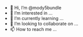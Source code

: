 - 👋 Hi, I’m @mody5bundle
- 👀 I’m interested in ...
- 🌱 I’m currently learning ...
- 💞️ I’m looking to collaborate on ...
- 📫 How to reach me ...

<!---
mody5bundle/mody5bundle is a ✨ special ✨ repository because its `README.md` (this file) appears on your GitHub profile.
You can click the Preview link to take a look at your changes.
--->
